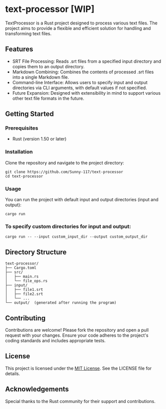 # text-processor [WIP]

TextProcessor is a Rust project designed to process various text files. The project aims to provide a flexible and efficient solution for handling and transforming text files.

## Features

- SRT File Processing: Reads .srt files from a specified input directory and copies them to an output directory.
- Markdown Combining: Combines the contents of processed .srt files into a single Markdown file.
- Command-line Interface: Allows users to specify input and output directories via CLI arguments, with default values if not specified.
- Future Expansion: Designed with extensibility in mind to support various other text file formats in the future.


## Getting Started

### Prerequisites

- Rust (version 1.50 or later)

### Installation

Clone the repository and navigate to the project directory:

```shell
git clone https://github.com/Sunny-117/text-processor
cd text-processor
```

### Usage

You can run the project with default input and output directories (input and output):

```shell
cargo run
```

### To specify custom directories for input and output:

```shell
cargo run -- --input custom_input_dir --output custom_output_dir
```


## Directory Structure

```
text-processor/
├── Cargo.toml
├── src/
│   ├── main.rs
│   └── file_ops.rs
├── input/
│   ├── file1.srt
│   ├── file2.srt
│   └── ...
└── output/  (generated after running the program)
```

## Contributing

Contributions are welcome! Please fork the repository and open a pull request with your changes. Ensure your code adheres to the project's coding standards and includes appropriate tests.

## License

This project is licensed under the [MIT License](/LICENSE). See the LICENSE file for details.

## Acknowledgements

Special thanks to the Rust community for their support and contributions.